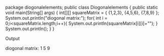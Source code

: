 package diogonalelements;
public class Diogonalelements {
    public static void main(String[] args) {
        int[][] squareMatrix = {
            {1,2,3},
            {4,5,6},
            {7,8,9}
        };
        System.out.println("diogonal matrix:");
        for( int i = 0;i<squareMatrix.length;i++){
            System.out.println(squareMatrix[i][i]+"");
        }
        System.out.println();
    } 
}

Output

diogonal matrix:
1
5
9
